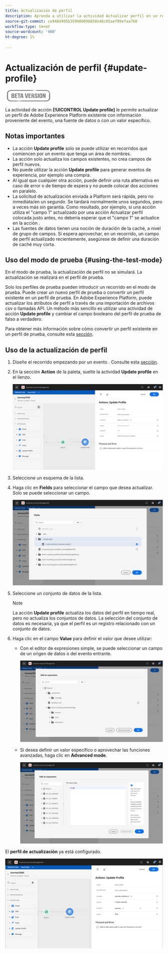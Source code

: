 ```yaml
---
title: Actualización de perfil
description: Aprenda a utilizar la actividad Actualizar perfil en un recorrido
source-git-commit: ce9484905b359900096858e46c05aef09efaa760
workflow-type: tm+mt
source-wordcount: '460'
ht-degree: 1%

---
```


# Actualización de perfil {#update-profile}

![](../assets/do-not-localize/badge.png)

La actividad de acción **[!UICONTROL Update profile]** le permite actualizar un perfil de Adobe Experience Platform existente con información proveniente del evento, una fuente de datos o con un valor específico.

## Notas importantes

* La acción **Update profile** solo se puede utilizar en recorridos que comiencen por un evento que tenga un área de nombres.
* La acción solo actualiza los campos existentes, no crea campos de perfil nuevos.
* No puede utilizar la acción **Update profile** para generar eventos de experiencia, por ejemplo una compra.
* Al igual que cualquier otra acción, puede definir una ruta alternativa en caso de error o de tiempo de espera y no puede colocar dos acciones en paralelo.
* La solicitud de actualización enviada a Platform será rápida, pero no inmediata/en un segundo. Se tardará normalmente unos segundos, pero a veces más sin garantía. Como resultado, por ejemplo, si una acción utiliza el &quot;campo 1&quot; actualizado por una acción Actualizar perfil colocada justo antes, no debería esperar que el &quot;campo 1&quot; se actualice en la acción .
* Las fuentes de datos tienen una noción de duración de la caché, a nivel de grupo de campos. Si espera aprovechar, en un recorrido, un campo de perfil actualizado recientemente, asegúrese de definir una duración de caché muy corta.

## Uso del modo de prueba {#using-the-test-mode}

En el modo de prueba, la actualización de perfil no se simulará. La actualización se realizará en el perfil de prueba.

Solo los perfiles de prueba pueden introducir un recorrido en el modo de prueba. Puede crear un nuevo perfil de prueba o convertir un perfil existente en un perfil de prueba. En Adobe Experience Platform, puede actualizar los atributos de perfil a través de una importación de archivos csv o llamadas API. Un método más sencillo es utilizar una actividad de acción **Update profile** y cambiar el campo booleano del perfil de prueba de falso a verdadero.

Para obtener más información sobre cómo convertir un perfil existente en un perfil de prueba, consulte esta [sección](../building-journeys/creating-test-profiles.md#create-test-profiles-csv).

## Uso de la actualización de perfil

1. Diseñe el recorrido empezando por un evento . Consulte esta [sección](../building-journeys/journey.md).

1. En la sección **Action** de la paleta, suelte la actividad **Update profile** en el lienzo.

   ![](../assets/profileupdate0.png)

1. Seleccione un esquema de la lista.

1. Haga clic en **Fields** para seleccionar el campo que desea actualizar. Solo se puede seleccionar un campo.

   ![](../assets/profileupdate2.png)

1. Seleccione un conjunto de datos de la lista.

   >[!NOTE]
   >
   >La acción **Update profile** actualiza los datos del perfil en tiempo real, pero no actualiza los conjuntos de datos. La selección del conjunto de datos es necesaria, ya que el perfil es un registro relacionado con un conjunto de datos.

1. Haga clic en el campo **Value** para definir el valor que desee utilizar:

   * Con el editor de expresiones simple, se puede seleccionar un campo de un origen de datos o del evento entrante.

      ![](../assets/profileupdate4.png)

   * Si desea definir un valor específico o aprovechar las funciones avanzadas, haga clic en **Advanced mode**.

      ![](../assets/profileupdate3.png)

El **perfil de actualización** ya está configurado.

![](../assets/profileupdate1.png)
